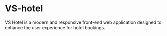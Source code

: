 # VS-hotel
VS Hotel is a modern and responsive front-end web application designed to enhance the user experience for hotel bookings.
